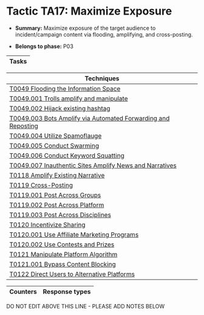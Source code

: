 # Tactic TA17: Maximize Exposure

* **Summary:** Maximize exposure of the target audience to incident/campaign content via flooding, amplifying, and cross-posting.

* **Belongs to phase:** P03



| Tasks |
| ----- |



| Techniques |
| ---------- |
| [T0049 Flooding the Information Space](../../generated_pages/techniques/T0049.md) |
| [T0049.001 Trolls amplify and manipulate](../../generated_pages/techniques/T0049.001.md) |
| [T0049.002 Hijack existing hashtag](../../generated_pages/techniques/T0049.002.md) |
| [T0049.003 Bots Amplify via Automated Forwarding and Reposting](../../generated_pages/techniques/T0049.003.md) |
| [T0049.004 Utilize Spamoflauge](../../generated_pages/techniques/T0049.004.md) |
| [T0049.005 Conduct Swarming](../../generated_pages/techniques/T0049.005.md) |
| [T0049.006 Conduct Keyword Squatting](../../generated_pages/techniques/T0049.006.md) |
| [T0049.007 Inauthentic Sites Amplify News and Narratives](../../generated_pages/techniques/T0049.007.md) |
| [T0118 Amplify Existing Narrative](../../generated_pages/techniques/T0118.md) |
| [T0119 Cross-Posting](../../generated_pages/techniques/T0119.md) |
| [T0119.001 Post Across Groups](../../generated_pages/techniques/T0119.001.md) |
| [T0119.002 Post Across Platform](../../generated_pages/techniques/T0119.002.md) |
| [T0119.003 Post Across Disciplines](../../generated_pages/techniques/T0119.003.md) |
| [T0120 Incentivize Sharing](../../generated_pages/techniques/T0120.md) |
| [T0120.001 Use Affiliate Marketing Programs](../../generated_pages/techniques/T0120.001.md) |
| [T0120.002 Use Contests and Prizes](../../generated_pages/techniques/T0120.002.md) |
| [T0121 Manipulate Platform Algorithm](../../generated_pages/techniques/T0121.md) |
| [T0121.001 Bypass Content Blocking](../../generated_pages/techniques/T0121.001.md) |
| [T0122 Direct Users to Alternative Platforms](../../generated_pages/techniques/T0122.md) |



| Counters | Response types |
| -------- | -------------- |


DO NOT EDIT ABOVE THIS LINE - PLEASE ADD NOTES BELOW